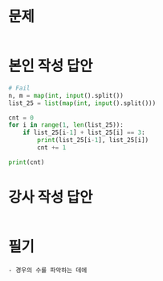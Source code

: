 # 문제
~~~

~~~

# 본인 작성 답안
~~~python
# Fail
n, m = map(int, input().split())
list_25 = list(map(int, input().split()))

cnt = 0 
for i in range(1, len(list_25)):
    if list_25[i-1] + list_25[i] == 3:
        print(list_25[i-1], list_25[i])
        cnt += 1

print(cnt)
~~~


# 강사 작성 답안
~~~python

~~~


# 필기
~~~
- 경우의 수를 파악하는 데에 
~~~
